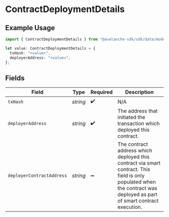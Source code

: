 # ContractDeploymentDetails

## Example Usage

```typescript
import { ContractDeploymentDetails } from "@avalanche-sdk/sdk/data/models/components";

let value: ContractDeploymentDetails = {
  txHash: "<value>",
  deployerAddress: "<value>",
};
```

## Fields

| Field                                                                                                                                                                  | Type                                                                                                                                                                   | Required                                                                                                                                                               | Description                                                                                                                                                            |
| ---------------------------------------------------------------------------------------------------------------------------------------------------------------------- | ---------------------------------------------------------------------------------------------------------------------------------------------------------------------- | ---------------------------------------------------------------------------------------------------------------------------------------------------------------------- | ---------------------------------------------------------------------------------------------------------------------------------------------------------------------- |
| `txHash`                                                                                                                                                               | *string*                                                                                                                                                               | :heavy_check_mark:                                                                                                                                                     | N/A                                                                                                                                                                    |
| `deployerAddress`                                                                                                                                                      | *string*                                                                                                                                                               | :heavy_check_mark:                                                                                                                                                     | The address that initiated the transaction which deployed this contract.                                                                                               |
| `deployerContractAddress`                                                                                                                                              | *string*                                                                                                                                                               | :heavy_minus_sign:                                                                                                                                                     | The contract address which deployed this contract via smart contract. This field is only populated when the contract was deployed as part of smart contract execution. |